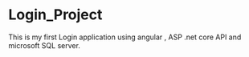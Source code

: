 # Login_Project
This is my first Login application using angular , ASP .net core API and microsoft SQL server.
